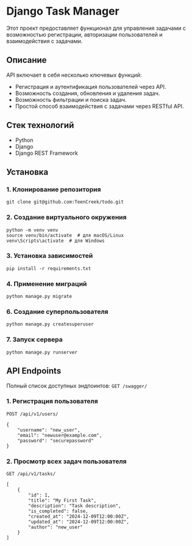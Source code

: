 # Django Task Manager

Этот проект предоставляет функционал для управления задачами с возможностью регистрации, авторизации пользователей и взаимодействия с задачами.

## Описание

API включает в себя несколько ключевых функций:

- Регистрация и аутентификация пользователей через API.
- Возможность создания, обновления и удаления задач.
- Возможность фильтрации и поиска задач.
- Простой способ взаимодействия с задачами через RESTful API.

## Стек технологий

- Python
- Django
- Django REST Framework

## Установка

### 1. Клонирование репозитория

```
git clone git@github.com:TeenCreek/todo.git
```

### 2. Создание виртуального окружения

```
python -m venv venv
source venv/bin/activate  # для macOS/Linux
venv\Scripts\activate  # для Windows
```

### 3. Установка зависимостей

```
pip install -r requirements.txt
```

### 4. Применение миграций

```
python manage.py migrate
```

### 6. Создание суперпользователя

```
python manage.py createsuperuser
```

### 7. Запуск сервера

```
python manage.py runserver
```

## API Endpoints

Полный список доступных эндпоинтов: `GET /swagger/`

### 1. Регистрация пользователя

```
POST /api/v1/users/

{
    "username": "new_user",
    "email": "newuser@example.com",
    "password": "securepassword"
}
```

### 2. Просмотр всех задач пользователя

```
GET /api/v1/tasks/

[
    {
        "id": 1,
        "title": "My First Task",
        "description": "Task description",
        "is_completed": false,
        "created_at": "2024-12-09T12:00:00Z",
        "updated_at": "2024-12-09T12:00:00Z",
        "author": "new_user"
    }
]
```
